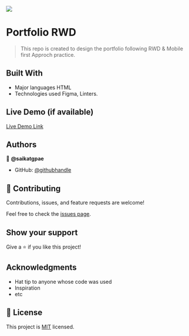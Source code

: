 ![](https://img.shields.io/badge/Microverse-blueviolet)

# Portfolio RWD

> This repo is created to design the portfolio following RWD & Mobile first Approch practice.


## Built With

- Major languages HTML
- Technologies used Figma, Linters.

## Live Demo (if available)

[Live Demo Link](https://livedemo.com)



## Authors

👤 **@saikatgpae**

- GitHub: [@githubhandle](https://github.com/saikatgpae)

## 🤝 Contributing

Contributions, issues, and feature requests are welcome!

Feel free to check the [issues page](../../issues/).

## Show your support

Give a ⭐️ if you like this project!

## Acknowledgments

- Hat tip to anyone whose code was used
- Inspiration
- etc

## 📝 License

This project is [MIT](./MIT.md) licensed.
